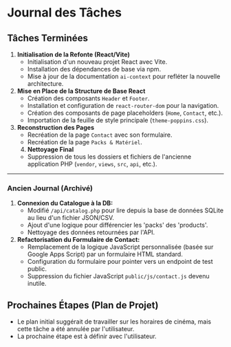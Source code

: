 # Journal des Tâches

## Tâches Terminées

1.  **Initialisation de la Refonte (React/Vite)**
    - Initialisation d'un nouveau projet React avec Vite.
    - Installation des dépendances de base via npm.
    - Mise à jour de la documentation `ai-context` pour refléter la nouvelle architecture.
2.  **Mise en Place de la Structure de Base React**
    - Création des composants `Header` et `Footer`.
    - Installation et configuration de `react-router-dom` pour la navigation.
    - Création des composants de page placeholders (`Home`, `Contact`, etc.).
    - Importation de la feuille de style principale (`theme-poppins.css`).
3.  **Reconstruction des Pages**
    - Recréation de la page `Contact` avec son formulaire.
    - Recréation de la page `Packs & Matériel`.
    4.  **Nettoyage Final**
    - Suppression de tous les dossiers et fichiers de l'ancienne application PHP (`vendor`, `views`, `src`, `api`, etc.).

---

### Ancien Journal (Archivé)

1.  **Connexion du Catalogue à la DB:**
    - Modifié `/api/catalog.php` pour lire depuis la base de données SQLite au lieu d'un fichier JSON/CSV.
    - Ajout d'une logique pour différencier les 'packs' des 'products'.
    - Nettoyage des données retournées par l'API.
2.  **Refactorisation du Formulaire de Contact:**
    - Remplacement de la logique JavaScript personnalisée (basée sur Google Apps Script) par un formulaire HTML standard.
    - Configuration du formulaire pour pointer vers un endpoint de test public.
    - Suppression du fichier JavaScript `public/js/contact.js` devenu inutile.

## Prochaines Étapes (Plan de Projet)
- Le plan initial suggérait de travailler sur les horaires de cinéma, mais cette tâche a été annulée par l'utilisateur.
- La prochaine étape est à définir avec l'utilisateur.
